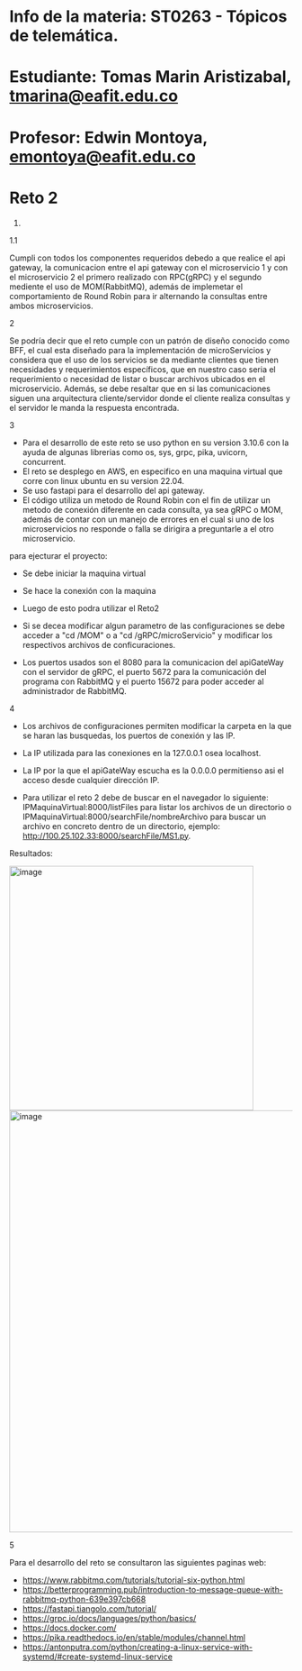 # Info de la materia: ST0263 - Tópicos de telemática.
# Estudiante: Tomas Marin Aristizabal, tmarina@eafit.edu.co
# Profesor: Edwin Montoya, emontoya@eafit.edu.co
# Reto 2

1.
1.1

Cumpli con todos los componentes requeridos debedo a que realice el api gateway, la comunicacion entre el api gateway con el microservicio 1 y con el microservicio 2 
el primero realizado con RPC(gRPC) y el segundo mediente el uso de MOM(RabbitMQ), además de implemetar el comportamiento de Round Robin para ir alternando la consultas entre ambos microservicios.

2

Se podría decir que el reto cumple con un patrón de diseño conocido como BFF, el cual esta diseñado para la implementación de microServicios y considera que el uso de los servicios se da mediante clientes que tienen necesidades y requerimientos específicos, que en nuestro caso seria el requerimiento o necesidad de listar o buscar archivos ubicados en el microservicio. Además, se debe resaltar que en si las comunicaciones siguen una arquitectura cliente/servidor donde el cliente realiza consultas y el servidor le manda la respuesta encontrada.

3

* Para el desarrollo de este reto se uso python en su version 3.10.6 con la ayuda de algunas librerias como os, sys, grpc, pika, uvicorn, concurrent.
* El reto se desplego en AWS, en especifico en una maquina virtual que corre con linux ubuntu en su version 22.04.
* Se uso fastapi para el desarrollo del api gateway.
* El código utiliza un metodo de Round Robin con el fin de utilizar un metodo de conexión diferente en cada consulta, ya sea gRPC o MOM, además de contar con un manejo de errores en el cual si uno de los microservicios no responde o falla se dirigira a preguntarle a el otro microservicio.

para ejecturar el proyecto:

* Se debe iniciar la maquina virtual
* Se hace la conexión con la maquina
* Luego de esto podra utilizar el Reto2

* Si se decea modificar algun parametro de las configuraciones se debe acceder a  "cd /MOM" o a "cd /gRPC/microServicio" y modificar los respectivos archivos
de conficuraciones.

* Los puertos usados son el 8080 para la comunicacion del apiGateWay con el servidor de gRPC, el puerto 5672 para la comunicación del programa con RabbitMQ y el puerto 15672 para poder acceder al administrador de RabbitMQ. 

4

* Los archivos de configuraciones permiten modificar la carpeta en la que se haran las busquedas, los puertos de conexión y las IP.
* La IP utilizada para las conexiones en la 127.0.0.1 osea localhost.
* La IP por la que el apiGateWay escucha es la 0.0.0.0 permitienso asi el acceso desde cualquier dirección IP.

* Para utilizar el reto 2 debe de buscar en el navegador lo siguiente: IPMaquinaVirtual:8000/listFiles para listar los archivos de un directorio o IPMaquinaVirtual:8000/searchFile/nombreArchivo para buscar un archivo en concreto dentro de un directorio, ejemplo: http://100.25.102.33:8000/searchFile/MS1.py.

Resultados:

<img width="434" alt="image" src="https://user-images.githubusercontent.com/68928376/222937514-2cbbac1b-2b46-471b-989c-05c3d6dd3cbc.png">
<img width="749" alt="image" src="https://user-images.githubusercontent.com/68928376/222937519-74d50df4-9b4f-42ac-9773-1c22f6e31c02.png">

5

Para el desarrollo del reto se consultaron las siguientes paginas web:
* https://www.rabbitmq.com/tutorials/tutorial-six-python.html
* https://betterprogramming.pub/introduction-to-message-queue-with-rabbitmq-python-639e397cb668
* https://fastapi.tiangolo.com/tutorial/
* https://grpc.io/docs/languages/python/basics/
* https://docs.docker.com/
* https://pika.readthedocs.io/en/stable/modules/channel.html
* https://antonputra.com/python/creating-a-linux-service-with-systemd/#create-systemd-linux-service
